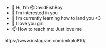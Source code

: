 - 👋 Hi, I’m @DavidFishBoy
- 👀 I’m interested in you
- 🌱 I’m currently learning how to land you <3
- 💞 I love you girl
- 📫 How to reach me: Just love me

<!---
DavidFishBoy/DavidFishBoy is a ✨ special ✨ repository because its `README.md` (this file) appears on your GitHub profile.
You can click the Preview link to take a look at your changes.
-->https://www.instagram.com/mikalo810/
